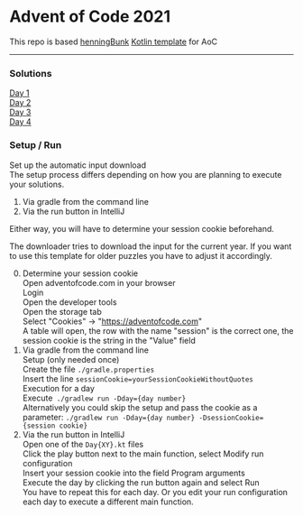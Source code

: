 # Advent of Code 2021

This repo is based [henningBunk](https://github.com/henningBunk/advent-of-code-kotlin-template) [Kotlin template](https://github.com/henningBunk/advent-of-code-kotlin-template) for AoC

---
### Solutions

[Day 1](https://github.com/meli-w/AoC-2021/blob/main/app/src/main/kotlin/day01/Day01.kt)  
[Day 2](https://github.com/meli-w/AoC-2021/blob/main/app/src/main/kotlin/day02/Day02.kt)  
[Day 3](https://github.com/meli-w/AoC-2021/blob/main/app/src/main/kotlin/day03/Day03.kt)  
[Day 4](https://github.com/meli-w/AoC-2021/blob/main/app/src/main/kotlin/day04/Day04.kt)


### Setup / Run

Set up the automatic input download  
The setup process differs depending on how you are planning to execute your solutions.

1. Via gradle from the command line
2. Via the run button in IntelliJ  

Either way, you will have to determine your session cookie beforehand.

The downloader tries to download the input for the current year. If you want to use this template for older puzzles you have to adjust it accordingly.

0. Determine your session cookie  
   Open adventofcode.com in your browser  
   Login  
   Open the developer tools  
   Open the storage tab  
   Select "Cookies" → "https://adventofcode.com"  
   A table will open, the row with the name "session" is the correct one, the session cookie is the string in the "Value" field  
1. Via gradle from the command line  
   Setup (only needed once)  
   Create the file `./gradle.properties`  
   Insert the line `sessionCookie=yourSessionCookieWithoutQuotes`  
   Execution for a day  
   Execute` ./gradlew run -Dday={day number}`  
   Alternatively you could skip the setup and pass the cookie as a parameter: `./gradlew run -Dday={day number} -DsessionCookie={session cookie}`
2. Via the run button in IntelliJ  
   Open one of the `Day{XY}.kt` files  
   Click the play button next to the main function, select Modify run configuration  
   Insert your session cookie into the field Program arguments  
   Execute the day by clicking the run button again and select Run  
   You have to repeat this for each day. Or you edit your run configuration each day to execute a different main function.  